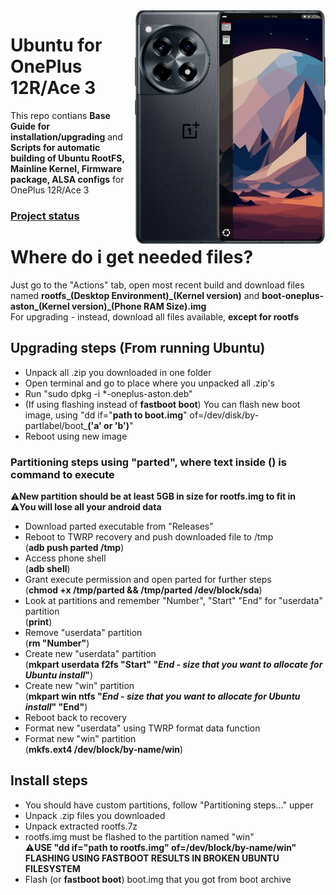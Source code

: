 <img align="right" src="ubnt.png" width="305" alt="Ubuntu 24.10 Running On A OnePlus Ace 3">

# Ubuntu for OnePlus 12R/Ace 3
This repo contians **Base Guide for installation/upgrading** and **Scripts for automatic building of Ubuntu RootFS, Mainline Kernel, Firmware package, ALSA configs** for OnePlus 12R/Ace 3

### [**Project status**](https://github.com/users/jiganomegsdfdf/projects/3/views/1)

# Where do i get needed files?
Just go to the "Actions" tab, open most recent build and download files named **rootfs_(Desktop Environment)_(Kernel version)** and **boot-oneplus-aston_(Kernel version)_(Phone RAM Size).img**
<br>For upgrading - instead, download all files available, **except for rootfs**

## Upgrading steps (From running Ubuntu)
- Unpack all .zip you downloaded in one folder
- Open terminal and go to place where you unpacked all .zip's
- Run "sudo dpkg -i *-oneplus-aston.deb"
- (If using flashing instead of **fastboot boot**) You can flash new boot image, using "dd if="**path to boot.img**" of=/dev/disk/by-partlabel/boot_**('a' or 'b')**"
- Reboot using new image

### Partitioning steps using "parted", where text inside () is command to execute
⚠️**New partition should be at least 5GB in size for rootfs.img to fit in**
<br>⚠️**You will lose all your android data**
 - Download parted executable from "Releases"
 - Reboot to TWRP recovery and push downloaded file to /tmp <br>(**adb push parted /tmp**)
 - Access phone shell <br>(**adb shell**)
 - Grant execute permission and open parted for further steps<br>(**chmod +x /tmp/parted && /tmp/parted /dev/block/sda**)
 - Look at partitions and remember "Number", "Start" "End" for "userdata" partition <br>(**print**)
 - Remove "userdata" partition <br>(**rm "Number"**)
 - Create new "userdata" partition <br>(**mkpart userdata f2fs "Start" "*End - size that you want to allocate for Ubuntu install*"**)
 - Create new "win" partition <br>(**mkpart win ntfs "*End - size that you want to allocate for Ubuntu install*" "End"**)
 - Reboot back to recovery
 - Format new "userdata" using TWRP format data function
 - Format new "win" partition <br>(**mkfs.ext4 /dev/block/by-name/win**)
  
## Install steps
- You should have custom partitions, follow "Partitioning steps..." upper
- Unpack .zip files you downloaded
- Unpack extracted rootfs.7z
- rootfs.img must be flashed to the partition named "win"
<br>⚠️**USE "dd if="path to rootfs.img" of=/dev/block/by-name/win"
<br>  FLASHING USING FASTBOOT RESULTS IN BROKEN UBUNTU FILESYSTEM**
- Flash (or **fastboot boot**) boot.img that you got from boot archive
  


